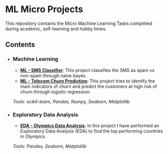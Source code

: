 # ML Micro Projects
This repository contains the Micro Machine Learning Tasks completed during academic, self-learning and hobby times.

## Contents

- ### Machine Learning

	- **[ML - SMS Classifier](https://github.com/AbhishekKumar-0311/ML-Micro-Projects/tree/main/ML-SMS-Classifier)**: This project classifies the SMS as spam vs non-spam through naive bayes.
	- **[ML - Telecom Churn Prediction](https://github.com/AbhishekKumar-0311/ML-Micro-Projects/tree/main/ML-Telecom-Churn-Prediction)**: This project tries to identify the main indicators of churn and predict the customers at high risk of churn through logistic regression.

	_Tools: scikit-learn, Pandas, Numpy, Seaborn, Matplotlib_

- ### Exploratory Data Analysis

	- **[EDA - Olympics Data Analysis](https://github.com/AbhishekKumar-0311/ML-Micro-Projects/tree/main/EDA-Olympics-Data-Analysis)**: In this project I have performed an Exploratory Data Analysis (EDA) to find the top performing countries in Olympics.

	_Tools: Pandas, Seaborn, Matplotlib_
